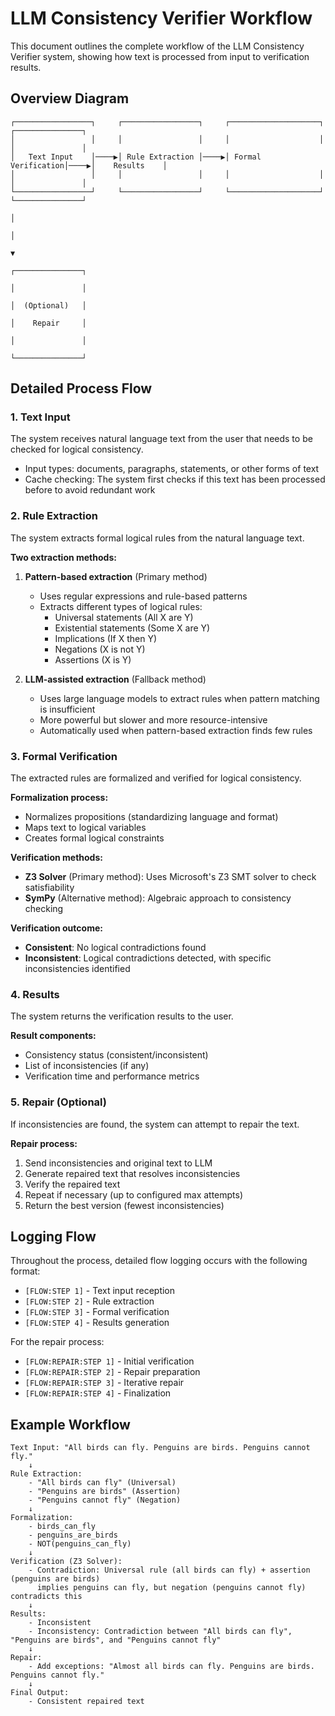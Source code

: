 # LLM Consistency Verifier Workflow

This document outlines the complete workflow of the LLM Consistency Verifier system, showing how text is processed from input to verification results.

## Overview Diagram

```
┌─────────────────┐     ┌─────────────────┐     ┌────────────────────┐     ┌───────────────┐
│                 │     │                 │     │                    │     │               │
│   Text Input    │────▶│ Rule Extraction │────▶│ Formal Verification│────▶│    Results    │
│                 │     │                 │     │                    │     │               │
└─────────────────┘     └─────────────────┘     └────────────────────┘     └───────────────┘
                                                                                   │
                                                                                   │
                                                                                   ▼
                                                                          ┌───────────────┐
                                                                          │               │
                                                                          │  (Optional)   │
                                                                          │    Repair     │
                                                                          │               │
                                                                          └───────────────┘
```

## Detailed Process Flow

### 1. Text Input

The system receives natural language text from the user that needs to be checked for logical consistency.

- Input types: documents, paragraphs, statements, or other forms of text
- Cache checking: The system first checks if this text has been processed before to avoid redundant work

### 2. Rule Extraction

The system extracts formal logical rules from the natural language text.

**Two extraction methods:**

1. **Pattern-based extraction** (Primary method)
   - Uses regular expressions and rule-based patterns
   - Extracts different types of logical rules:
     - Universal statements (All X are Y)
     - Existential statements (Some X are Y)
     - Implications (If X then Y)
     - Negations (X is not Y)
     - Assertions (X is Y)

2. **LLM-assisted extraction** (Fallback method)
   - Uses large language models to extract rules when pattern matching is insufficient
   - More powerful but slower and more resource-intensive
   - Automatically used when pattern-based extraction finds few rules

### 3. Formal Verification

The extracted rules are formalized and verified for logical consistency.

**Formalization process:**
- Normalizes propositions (standardizing language and format)
- Maps text to logical variables
- Creates formal logical constraints

**Verification methods:**
- **Z3 Solver** (Primary method): Uses Microsoft's Z3 SMT solver to check satisfiability
- **SymPy** (Alternative method): Algebraic approach to consistency checking

**Verification outcome:**
- **Consistent**: No logical contradictions found
- **Inconsistent**: Logical contradictions detected, with specific inconsistencies identified

### 4. Results

The system returns the verification results to the user.

**Result components:**
- Consistency status (consistent/inconsistent)
- List of inconsistencies (if any)
- Verification time and performance metrics

### 5. Repair (Optional)

If inconsistencies are found, the system can attempt to repair the text.

**Repair process:**
1. Send inconsistencies and original text to LLM
2. Generate repaired text that resolves inconsistencies
3. Verify the repaired text
4. Repeat if necessary (up to configured max attempts)
5. Return the best version (fewest inconsistencies)

## Logging Flow

Throughout the process, detailed flow logging occurs with the following format:

- `[FLOW:STEP 1]` - Text input reception
- `[FLOW:STEP 2]` - Rule extraction
- `[FLOW:STEP 3]` - Formal verification
- `[FLOW:STEP 4]` - Results generation

For the repair process:
- `[FLOW:REPAIR:STEP 1]` - Initial verification
- `[FLOW:REPAIR:STEP 2]` - Repair preparation
- `[FLOW:REPAIR:STEP 3]` - Iterative repair
- `[FLOW:REPAIR:STEP 4]` - Finalization

## Example Workflow

```
Text Input: "All birds can fly. Penguins are birds. Penguins cannot fly."
    ↓
Rule Extraction:
    - "All birds can fly" (Universal)
    - "Penguins are birds" (Assertion)
    - "Penguins cannot fly" (Negation)
    ↓
Formalization:
    - birds_can_fly
    - penguins_are_birds
    - NOT(penguins_can_fly)
    ↓
Verification (Z3 Solver):
    - Contradiction: Universal rule (all birds can fly) + assertion (penguins are birds) 
      implies penguins can fly, but negation (penguins cannot fly) contradicts this
    ↓
Results:
    - Inconsistent
    - Inconsistency: Contradiction between "All birds can fly", "Penguins are birds", and "Penguins cannot fly"
    ↓
Repair:
    - Add exceptions: "Almost all birds can fly. Penguins are birds. Penguins cannot fly."
    ↓
Final Output:
    - Consistent repaired text
``` 